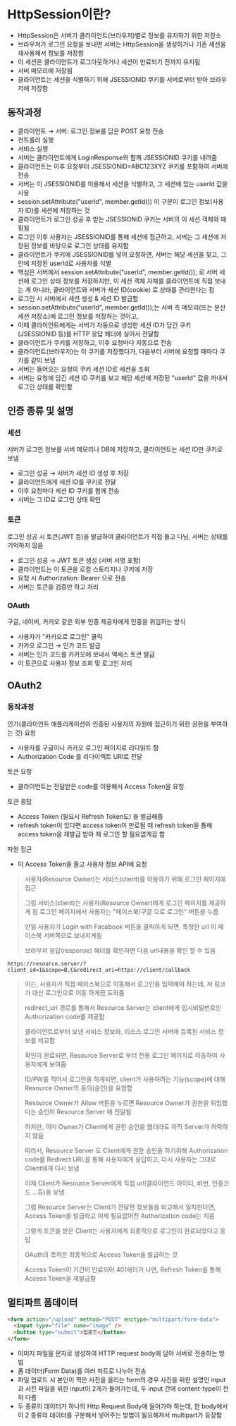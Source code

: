 # HttpSession이란?
* HttpSession은 서버가 클라이언트(브라우저)별로 정보를 유지하기 위한 저장소
* 브라우저가 로그인 요청을 보내면 서버는 HttpSession을 생성하거나 기존 세션을 재사용해서 정보를 저장함
* 이 세션은 클라이언트가 로그아웃하거나 세션이 만료되기 전까지 유지됨
* 서버 메모리에 저장됨
* 클라이언트는 세션을 식별하기 위해 JSESSIONID 쿠키를 서버로부터 받아 브라우저에 저장함

## 동작과정
* 클라이언트 → 서버: 로그인 정보를 담은 POST 요청 전송
* 컨트롤러 실행
* 서비스 실행
* 서버는 클라이언트에게 LoginResponse와 함께 JSESSIONID 쿠키를 내려줌
* 클라이언트는 이후 요청부터 JSESSIONID=ABC123XYZ 쿠키를 포함하여 서버에 전송
* 서버는 이 JSESSIONID를 이용해서 세션을 식별하고, 그 세션에 있는 userId 값을 사용
* session.setAttribute("userId", member.getId()) 이 구문이 로그인 정보(사용자 ID)를 세션에 저장하는 것
* 클라이언트가 로그인 성공 후 받는 JSESSIONID 쿠키는 서버의 이 세션 객체와 매핑됨
* 로그인 이후 사용자는 JSESSIONID를 통해 세션에 접근하고, 서버는 그 세션에 저장된 정보를 바탕으로 로그인 상태를 유지함
* 클라이언트가 쿠키에 JSESSIONID를 넣어 요청하면, 서버는 해당 세션을 찾고, 그 안에 저장된 userId로 사용자를 식별
* 핵심은 서버에서 session.setAttribute("userId", member.getId()); 로 서버 세션에 로그인 상태 정보를 저장하지만, 이 세션 객체 자체를 클라이언트에 직접 보내는 게 아니라, 클라이언트와 서버가 세션 ID(cookie) 로 상태를 관리한다는 점
* 로그인 시 서버에서 세션 생성 & 세션 ID 발급함
* session.setAttribute("userId", member.getId());는 서버 측 메모리(또는 분산 세션 저장소)에 로그인 정보를 저장하는 것이고,
* 이때 클라이언트에게는 서버가 자동으로 생성한 세션 ID가 담긴 쿠키(JSESSIONID 등)를 HTTP 응답 헤더에 실어서 전달함
* 클라이언트가 쿠키를 저장하고, 이후 요청마다 자동으로 전송
* 클라이언트(브라우저)는 이 쿠키를 저장했다가, 다음부터 서버에 요청할 때마다 쿠키를 같이 보냄
* 서버는 들어오는 요청의 쿠키 세션 ID로 세션을 조회
* 서버는 요청에 담긴 세션 ID 쿠키를 보고 해당 세션에 저장된 "userId" 값을 꺼내서 로그인 상태를 확인함

## 인증 종류 및 설명
### 세션
서버가 로그인 정보를 서버 메모리나 DB에 저장하고, 클라이언트는 세션 ID만 쿠키로 보냄
* 로그인 성공 → 서버가 세션 ID 생성 후 저장
* 클라이언트에게 세션 ID를 쿠키로 전달
* 이후 요청마다 세션 ID 쿠키를 함께 전송
* 서버는 그 ID로 로그인 상태 확인

### 토큰
로그인 성공 시 토큰(JWT 등)을 발급하여 클라이언트가 직접 들고 다님, 서버는 상태를 기억하지 않음
* 로그인 성공 → JWT 토큰 생성 (서버 서명 포함)
* 클라이언트는 이 토큰을 로컬 스토리지나 쿠키에 저장
* 요청 시 Authorization: Bearer <token> 으로 전송
* 서버는 토큰을 검증만 하고 처리

### OAuth
구글, 네이버, 카카오 같은 외부 인증 제공자에게 인증을 위임하는 방식
* 사용자가 "카카오로 로그인" 클릭
* 카카오 로그인 → 인가 코드 발급
* 서버는 인가 코드를 카카오에 보내서 액세스 토큰 발급
* 이 토큰으로 사용자 정보 조회 및 로그인 처리

## OAuth2
### 동작과정
인가(클라이언트 애플리케이션이 인증된 사용자의 자원에 접근하기 위한 권한을 부여하는 것) 요청
* 사용자를 구글이나 카카오 로그인 페이지로 리다읽트 함
* Authorization Code 를 리다이렉트 URI로 전달

토큰 요청
* 클라이언트는 전달받은 code를 이용해서 Access Token을 요청

토큰 응답
* Access Token (필요시 Refresh Token도) 을 발급해줌
* refresh token이 있다면 access token이 만료될 때 refresh token을 통해 access token을 재발급 받아 재 로그인 할 필요없게끔 함

자원 접근
* 이 Access Token을 들고 사용자 정보 API에 요청

> 사용자(Resource Owner)는 서비스(client)를 이용하기 위해 로그인 페이지에 접근
> 
> 그럼 서비스(client)는 사용자(Resource Owner)에게 로그인 페이지를 제공하게 됨
> 로그인 페이지에서 사용자는 "페이스북/구글 으로 로그인" 버튼을 누름
> 
> 만일 사용자가 Login with Facebook 버튼을 클릭하게 되면, 특정한 url 이 페이스북 서버쪽으로 보내지게됨
> 
> 브라우저 응답(response) 헤더를 확인하면 다음 url내용을 확인 할 수 있음
```
https://resource.server/?client_id=1&scope=B,C&redirect_uri=https://client/callback
``` 
> 이는, 사용자가 직접 페이스북으로 이동해서 로그인을 입력해야 하는데, 저 링크가 대신 로그인으로 이동 하게끔 도와줌
> 
> redirect_uri 경로를 통해서 Resource Server는 client에게 임시비밀번호인 Authorization code를 제공함
> 
> 클라이언트로부터 보낸 서비스 정보와, 리소스 로그인 서버에 등록된 서비스 정보를 비교함
>
> 확인이 완료되면, Resource Server로 부터 전용 로그인 페이지로 이동하여 사용자에게 보여줌
>
> ID/PW를 적어서 로그인을 하게되면, client가 사용하려는 기능(scope)에 대해 Resource Owner의 동의(승인)을 요청함
> 
> Resource Owner가 Allow 버튼을 누르면 Resource Owner가 권한을 위임했다는 승인이 Resource Server 에 전달됨
> 
> 하지만, 이미 Owner가 Client에게 권한 승인을 했더라도 아직 Server가 허락하지 않음 
> 
> 따라서, Resource Server 도 Client에게 권한 승인을 하기위해 Authorization code를 Redirect URL을 통해 사용자에게 응답하고, 다시 사용자는 그대로 Client에게 다시 보냄
> 
> 이제 Client가 Resource Server에게 직접 url(클라이언드 아이디, 비번, 인증코드 ...등)을 보냄
> 
> 그럼 Resource Server는 Client가 전달한 정보들을 비교해서 일치한다면, Access Token을 발급하고 이제 필요없어진 Authorization code는 지움
> 
> 그렇게 토큰을 받은 Client는 사용자에게 최종적으로 로그인이 완료되었다고 응답
> 
> OAuth의 목적은 최종적으로 Access Token을 발급하는 것
> 
> Access Token이 기간이 만료되어 401에러가 나면, Refresh Token을 통해 Access Token을 재발급함


## 멀티파트 폼데이터
```html
<form action="/upload" method="POST" enctype="multipart/form-data">
  <input type="file" name="image" />
  <button type="submit">업로드</button>
</form>
```
* 이미지 파일을 문자로 생성하여 HTTP request body에 담아 서버로 전송하는 방법
* 폼 데이터(Form Data)를 여러 파트로 나누어 전송
* 파일 업로드 시 본인이 찍은 사진을 올리는 form의 경우 사진을 위한 설명인 input과 사진 파일을 위한 input이 2개가 들어가는데, 두 input 간에 content-type이 전혀 다름
* 두 종류의 데이터가 하나의 Http Request Body에 들어가야 하는데, 한 body에서 이 2 종류의 데이터를 구분해서 넣어주는 방법이 필요해져서 multipart가 등장함